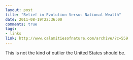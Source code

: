 ```yaml
---
layout: post
title: "Belief in Evolution Versus National Wealth"
date: 2011-08-19T22:36:00
comments: true
tags:
- links
link: http://www.calamitiesofnature.com/archive/?c=559
---
```

This is not the kind of outlier the United States should be. 
